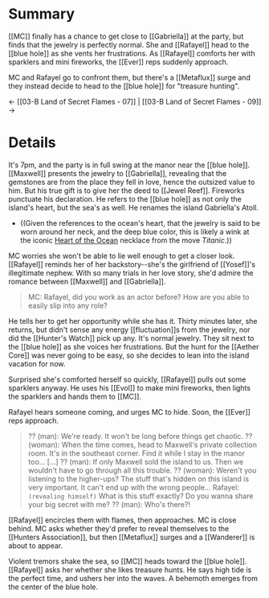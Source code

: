 # Summary
[[MC]] finally has a chance to get close to [[Gabriella]] at the party, but finds that the jewelry is perfectly normal. She and [[Rafayel]] head to the [[blue hole]] as she vents her frustrations. As [[Rafayel]] comforts her with sparklers and mini fireworks, the [[Ever]] reps suddenly approach.

MC and Rafayel go to confront them, but there's a [[Metaflux]] surge and they instead decide to head to the [[blue hole]] for "treasure hunting".

← [[03-B Land of Secret Flames - 07]] | [[03-B Land of Secret Flames - 09]] →
# Details
It's 7pm, and the party is in full swing at the manor near the [[blue hole]]. [[Maxwell]] presents the jewelry to [[Gabriella]], revealing that the gemstones are from the place they fell in love, hence the outsized value to him. But his true gift is to give her the deed to [[Jewel Reef]]. Fireworks punctuate his declaration. He refers to the [[blue hole]] as not only the island's heart, but the sea's as well. He renames the island Gabriella's Atoll.
* ((Given the references to the ocean's heart, that the jewelry is said to be worn around her neck, and the deep blue color, this is likely a wink at the iconic [Heart of the Ocean](https://titanic.fandom.com/wiki/Heart_of_the_Ocean) necklace from the move *Titanic*.))

MC worries she won't be able to lie well enough to get a closer look. [[Rafayel]] reminds her of her backstory--she's the girlfriend of [[Yosef]]'s illegitimate nephew. With so many trials in her love story, she'd admire the romance between [[Maxwell]] and [[Gabriella]].
> MC: Rafayel, did you work as an actor before? How are you able to easily slip into any role?

He tells her to get her opportunity while she has it. Thirty minutes later, she returns, but didn't sense any energy [[fluctuation]]s from the jewelry, nor did the [[Hunter's Watch]] pick up any. It's normal jewelry. They sit next to the [[blue hole]] as she voices her frustrations. But the hunt for the [[Aether Core]] was never going to be easy, so she decides to lean into the island vacation for now.

Surprised she's comforted herself so quickly, [[Rafayel]] pulls out some sparklers anyway. He uses his [[Evol]] to make mini fireworks, then lights the sparklers and hands them to [[MC]].

Rafayel hears someone coming, and urges MC to hide. Soon, the [[Ever]] reps approach.
> ?? (man): We're ready. It won't be long before things get chaotic.
> ?? (woman): When the time comes, head to Maxwell's private collection room. It's in the southeast corner. Find it while I stay in the manor too...
> \[...]
> ?? (man): If only Maxwell sold the island to us. Then we wouldn't have to go through all this trouble.
> ?? (woman): Weren't you listening to the higher-ups? The stuff that's hidden on this island is very important. It can't end up with the wrong people...
> Rafayel: `(revealing himself)` What is this stuff exactly? Do you wanna share your big secret with me?
> ?? (man): Who's there?!

[[Rafayel]] encircles them with flames, then approaches. MC is close behind. MC asks whether they'd prefer to reveal themselves to the [[Hunters Association]], but then [[Metaflux]] surges and a [[Wanderer]] is about to appear.

 Violent tremors shake the sea, so [[MC]] heads toward the [[blue hole]]. [[Rafayel]] asks her whether she likes treasure hunts. He says high tide is the perfect time, and ushers her into the waves. A behemoth emerges from the center of the blue hole.
